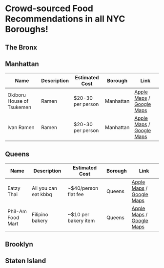 # Crowd-sourced Food Recommendations in all NYC Boroughs!

## The Bronx

## Manhattan

<table>
    <thead>
        <tr>
            <th>Name</th>
            <th>Description</th>
            <th>Estimated Cost</th>
            <th>Borough</th>
            <th>Link</th>
        </tr>
    </thead>
    <tbody>
        <tr>
            <td>Okiboru House of Tsukemen</td>
            <td>Ramen</td>
            <td>$20-30 per person</td>
            <td>Manhattan</td>
            <td>
              <a href="https://maps.apple.com/?address=117%20Orchard%20St,%20New%20York,%20NY%2010002,%20United%20States&auid=1362395580897569526&ll=40.719314,-73.989791&lsp=9902&q=Okiboru%20House%20of%20Tsukemen&t=r">Apple Maps</a> /
              <a href="https://maps.app.goo.gl/4tzjxJxPDoQAsTrr6">Google Maps</a>
            </td>
        </tr>
        <tr>
            <td>Ivan Ramen</td>
            <td>Ramen</td>
            <td>$20-30 per person</td>
            <td>Manhattan</td>
            <td>
              <a href="https://maps.apple.com/?address=25%20Clinton%20St,%20New%20York,%20NY%2010002,%20United%20States&auid=8896810631923886486&ll=40.720522,-73.984487&lsp=9902&q=Ivan%20Ramen&t=r">Apple Maps</a> /
              <a href="https://maps.app.goo.gl/tMvhgcjbiHrjNLCh6">Google Maps</a>
            </td>
        </tr>
    </tbody>
</table>

## Queens

<table>
    <thead>
        <tr>
            <th>Name</th>
            <th>Description</th>
            <th>Estimated Cost</th>
            <th>Borough</th>
            <th>Link</th>
        </tr>
    </thead>
    <tbody>
        <tr>
            <td>Eatzy Thai</td>
            <td>All you can eat kbbq</td>
            <td>~$40/person flat fee</td>
            <td>Queens</td>
            <td>
              <a href="https://maps.apple.com/?address=33-09%20Broadway,%20Queens,%20NY%2011106,%20United%20States&auid=13760239438700061347&ll=40.761175,-73.923290&lsp=9902&q=Eatzy%20Thai&t=m">Apple Maps</a> /
              <a href="https://maps.app.goo.gl/BDcjgCEtbMfmQYZn6">Google Maps</a>
            </td>
        </tr>
        <tr>
            <td>Phil-Am Food Mart</td>
            <td>Filipino bakery</td>
            <td>~$10 per bakery item</td>
            <td>Queens</td>
            <td>
              <a href="https://maps.apple.com/?address=4003%2070th%20St,%20Woodside,%20NY%2011377,%20United%20States&auid=11645042100264220660&ll=40.746306,-73.895196&lsp=9902&q=Phil-Am%20Food%20Mart&t=m">Apple Maps</a> /
              <a href="https://maps.app.goo.gl/VpXniX3xW7QsYdt68">Google Maps</a>
            </td>
        </tr>
    </tbody>
</table>

## Brooklyn

## Staten Island
